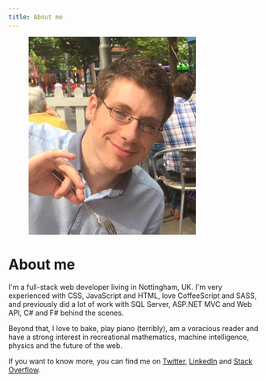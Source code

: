 ```yaml
---
title: About me
---
```


<figure class="left">
	<img alt="Me eating a cake—a common scene!" src="/img/about/eating.jpg">
</figure>

About me
========

I'm a full-stack web developer living in Nottingham, UK. I'm very experienced with CSS, JavaScript and HTML, love CoffeeScript and SASS, and previously did a lot of work with SQL Server, ASP.NET MVC and Web API, C# and F# behind the scenes.

Beyond that, I love to bake, play piano (terribly), am a voracious reader and have a strong interest in recreational mathematics, machine intelligence, physics and the future of the web.

If you want to know more, you can find me on [Twitter][twitter], [LinkedIn][linkedin] and [Stack Overflow][stack-overflow].


<!-- References -->

[twitter]: https://twitter.com/jordangray

[linkedin]: uk.linkedin.com/in/jbgray

[stack-overflow]: http://stackoverflow.com/users/230390/jordan-gray